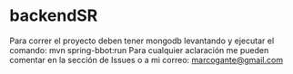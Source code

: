 # backendSR
Para correr el proyecto deben tener mongodb levantando y ejecutar el comando:
  mvn spring-bbot:run
Para cualquier aclaración me pueden comentar en la sección de Issues o a mi correo: marcogante@gmail.com
